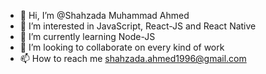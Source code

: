 - 👋 Hi, I’m @Shahzada Muhammad Ahmed
- 👀 I’m interested in JavaScript, React-JS and React Native
- 🌱 I’m currently learning Node-JS
- 💞️ I’m looking to collaborate on every kind of work
- 📫 How to reach me shahzada.ahmed1996@gmail.com

<!---
Shahzadaahmed/Shahzadaahmed is a ✨ special ✨ repository because its `README.md` (this file) appears on your GitHub profile.
You can click the Preview link to take a look at your changes.
--->

